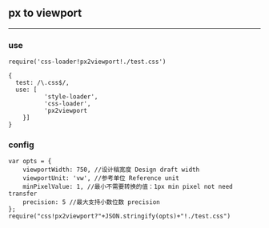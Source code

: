 ## px to viewport

---

### use

`require('css-loader!px2viewport!./test.css')`

```
{
  test: /\.css$/,
  use: [  
          'style-loader',
          'css-loader',
          'px2viewport
    }]
}

```

### config

```
var opts = {
	viewportWidth: 750, //设计稿宽度 Design draft width
	viewportUnit: 'vw', //参考单位 Reference unit
	minPixelValue: 1, //最小不需要转换的值：1px min pixel not need transfer
	precision: 5 //最大支持小数位数 precision
};
require("css!px2viewport?"+JSON.stringify(opts)+"!./test.css")

```